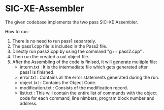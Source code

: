 # SIC-XE-Assembler

The given codebase implements the two pass SIC-XE Assembler.


How to run: 

1. There is no need to run pass1 separately. 
2. The pass1.cpp file is included in the Pass2 file. 
3. Directly run pass2.cpp by using the command "g++ pass2.cpp" . 
4. Then run the created a.out object file. 
5. After the Assembling of the code is finised, it will generate multiple file: 
   - interm.txt : It is the intermediate file which gets generated after pass1 is finished. 
   - error.txt  : Contains all the error statements generated during the run. 
   - object.txt : Contains the Object Code. 
   - modification.txt : Consists of the modification record. 
   - list/txt : This will contain the entire list of commands with the object code for each 
      command, line nimbers, program block number and address. 
     
   
